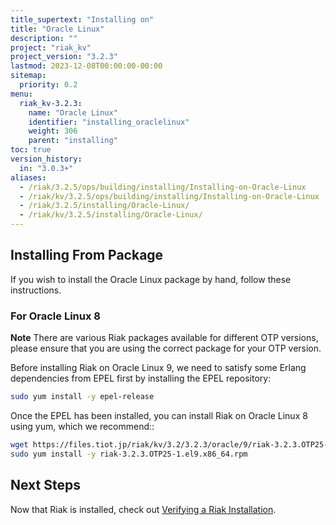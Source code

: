 ```yaml
---
title_supertext: "Installing on"
title: "Oracle Linux"
description: ""
project: "riak_kv"
project_version: "3.2.3"
lastmod: 2023-12-08T00:00:00-00:00
sitemap:
  priority: 0.2
menu:
  riak_kv-3.2.3:
    name: "Oracle Linux"
    identifier: "installing_oraclelinux"
    weight: 306
    parent: "installing"
toc: true
version_history:
  in: "3.0.3+"
aliases:
  - /riak/3.2.5/ops/building/installing/Installing-on-Oracle-Linux
  - /riak/kv/3.2.5/ops/building/installing/Installing-on-Oracle-Linux
  - /riak/3.2.5/installing/Oracle-Linux/
  - /riak/kv/3.2.5/installing/Oracle-Linux/
---
```


[install source index]: {{<baseurl>}}riak/kv/3.2.5/setup/installing/source
[install source erlang]: {{<baseurl>}}riak/kv/3.2.5/setup/installing/source/erlang
[install verify]: {{<baseurl>}}riak/kv/3.2.5/setup/installing/verify

## Installing From Package

If you wish to install the Oracle Linux package by hand, follow these
instructions.

### For Oracle Linux 8

**Note** There are various Riak packages available for different OTP versions, please ensure that you are using the correct package for your OTP version.

Before installing Riak on Oracle Linux 9, we need to satisfy some Erlang dependencies
from EPEL first by installing the EPEL repository:

```bash
sudo yum install -y epel-release
```

Once the EPEL has been installed, you can install Riak on Oracle Linux 8 using yum, which we recommend::

```bash
wget https://files.tiot.jp/riak/kv/3.2/3.2.3/oracle/9/riak-3.2.3.OTP25-1.el9.x86_64.rpm
sudo yum install -y riak-3.2.3.OTP25-1.el9.x86_64.rpm
```

## Next Steps

Now that Riak is installed, check out [Verifying a Riak Installation][install verify].

